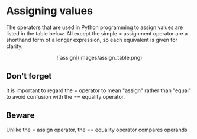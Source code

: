 # Assigning values

The operators that are used in Python programming to assign values 
are listed in the table below. All except the simple = assignment operator
are a shorthand form of a longer expression, so each equivalent is given
for clarity:
<p align="center">
![assign](images/assign_table.png)
</p>

## Don't forget
It is important to regard the = operator to mean "assign" rather than "equal"
to avoid confusion with the == equality operator.

## Beware
Unlike the = assign operator, the == equality operator compares operands 

